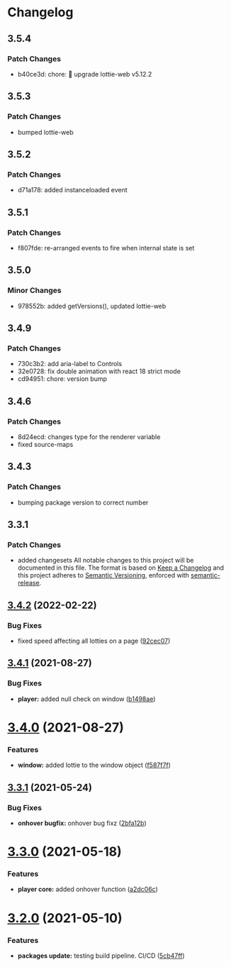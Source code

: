 # Changelog

## 3.5.4

### Patch Changes

- b40ce3d: chore: 🤖 upgrade lottie-web v5.12.2

## 3.5.3

### Patch Changes

- bumped lottie-web

## 3.5.2

### Patch Changes

- d71a178: added instanceloaded event

## 3.5.1

### Patch Changes

- f807fde: re-arranged events to fire when internal state is set

## 3.5.0

### Minor Changes

- 978552b: added getVersions(), updated lottie-web

## 3.4.9

### Patch Changes

- 730c3b2: add aria-label to Controls
- 32e0728: fix double animation with react 18 strict mode
- cd94951: chore: version bump

## 3.4.6

### Patch Changes

- 8d24ecd: changes type for the renderer variable
- fixed source-maps

## 3.4.3

### Patch Changes

- bumping package version to correct number

## 3.3.1

### Patch Changes

- added changesets All notable changes to this project will be documented in this file. The format is based on
  [Keep a Changelog](https://keepachangelog.com/en/1.0.0/) and this project adheres to
  [Semantic Versioning](https://semver.org/spec/v2.0.0.html), enforced with
  [semantic-release](https://github.com/semantic-release/semantic-release).

## [3.4.2](https://github.com/LottieFiles/lottie-react/compare/v3.4.1...v3.4.2) (2022-02-22)

### Bug Fixes

- fixed speed affecting all lotties on a page
  ([92cec07](https://github.com/LottieFiles/lottie-react/commit/92cec07ce0fb3239883179c8a4fd344806cc29ba))

## [3.4.1](https://github.com/LottieFiles/lottie-react/compare/v3.4.0...v3.4.1) (2021-08-27)

### Bug Fixes

- **player:** added null check on window
  ([b1498ae](https://github.com/LottieFiles/lottie-react/commit/b1498ae73aa56d5ff392120e9935b09cdad3df56))

# [3.4.0](https://github.com/LottieFiles/lottie-react/compare/v3.3.1...v3.4.0) (2021-08-27)

### Features

- **window:** added lottie to the window object
  ([f587f7f](https://github.com/LottieFiles/lottie-react/commit/f587f7f2ad16aa8b58119aaac94e7c777354edf9))

## [3.3.1](https://github.com/LottieFiles/lottie-react/compare/v3.3.0...v3.3.1) (2021-05-24)

### Bug Fixes

- **onhover bugfix:** onhover bug fixz
  ([2bfa12b](https://github.com/LottieFiles/lottie-react/commit/2bfa12b38482c9dd992bfcf738c2a7a684fd1aca))

# [3.3.0](https://github.com/LottieFiles/lottie-react/compare/v3.2.0...v3.3.0) (2021-05-18)

### Features

- **player core:** added onhover function
  ([a2dc06c](https://github.com/LottieFiles/lottie-react/commit/a2dc06c1d60535fcd834da45c0611dbdece147ed))

# [3.2.0](https://github.com/LottieFiles/lottie-react/compare/v3.1.4...v3.2.0) (2021-05-10)

### Features

- **packages update:** testing build pipeline. CI/CD
  ([5cb47ff](https://github.com/LottieFiles/lottie-react/commit/5cb47ff9f6f02873afcbeaf004dbf23ef556ad2c))
